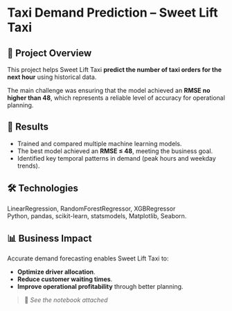 # Taxi Demand Prediction – Sweet Lift Taxi  

## 📌 Project Overview  
This project helps Sweet Lift Taxi **predict the number of taxi orders for the next hour** using historical data.  

The main challenge was ensuring that the model achieved an **RMSE no higher than 48**, which represents a reliable level of accuracy for operational planning.  

## 🎯 Results  
- Trained and compared multiple machine learning models.  
- The best model achieved an **RMSE ≤ 48**, meeting the business goal.  
- Identified key temporal patterns in demand (peak hours and weekday trends).  

## 🛠️ Technologies  
LinearRegression, RandomForestRegressor, XGBRegressor  
Python, pandas, scikit-learn, statsmodels, Matplotlib, Seaborn.  

## 📊 Business Impact  
Accurate demand forecasting enables Sweet Lift Taxi to:  
- **Optimize driver allocation**.  
- **Reduce customer waiting times**.  
- **Improve operational profitability** through better planning.  


> 📒 *See the notebook attached*  
